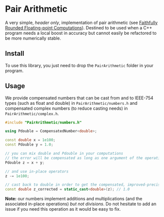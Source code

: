 # Pair Arithmetic

A very simple, *header only*, implementation of pair arithmetic (see [Faithfully Rounded Floating-point Computations](https://dl.acm.org/doi/10.1145/3290955)).
Destined to be used when a C++ program needs a local boost in accuracy but cannot easily be refactored to be more numerically stable.

## Install

To use this library, you just need to drop the `PairArithmetic` folder in your program.

## Usage

We provide compensated numbers that can be cast from and to IEEE-754 types (such as float and double) in `PairArithmetic/numbers.h` and compensated complex numbers (to reduce casting needs) in `PairArithmetic/complex.h`.

```cpp
#include "PairArithmetic/numbers.h"

using Pdouble = CompensatedNumber<double>;

const double x = 1e100;
const Pdouble y = 1.0;

// you can mix double and Pdouble in your computations
// the error will be compensated as long as one argument of the operations is a Pdouble
Pdouble z = x + y;

// and use in-place operators
z -= 1e100;

// cast back to double in order to get the compensated, improved-precision, result
const double z_corrected = static_cast<double>(z); // 1.0
```

**Note:** our numbers implement additions and multiplications (and the associated in-place operations) *but not divisions*.
Do not hesitate to add an issue if you need this operation as it would be easy to fix.

